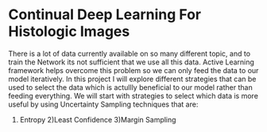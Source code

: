 # Continual Deep Learning For Histologic Images

There is a lot of data currently available on so many different topic, and to train the Network its not sufficient that we use all this data. Active Learning  framework helps overcome this problem so we can only feed the data to our model iteratively. In this project I will explore different strategies that can be used to select the data which is actullly beneficial to our model rather than feeding everything. We will start with strategies to select which data is more useful by using Uncertainty Sampling techniques that are:

1) Entropy
2)Least Confidence
3)Margin Sampling
